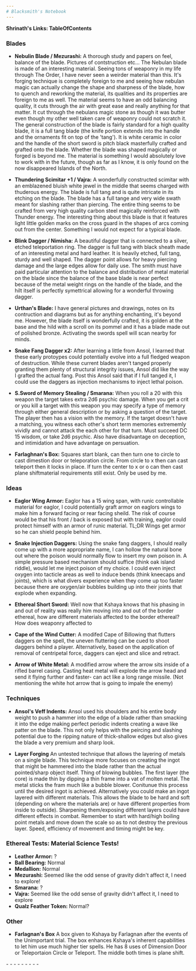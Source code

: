 ```yaml
---
# Blacksmith's Notebook
---
```


**Shrinath's Links: TableOfContents**


### Blades

* **Nebulin Blade / Mezurashi:** A thorough study and papers on feel, balance of the blade. Pictures of contstruction etc... The Nebulan blade is made of an interesting material. Seeing tons of weaponry in my life through The Order, I have never seen a weirder material than this. It's forging technique is completely foreign to me and seeing how nebulan magic can actually change the shape and sharpness of the blade, how to quench and reworking the material, its qualities and its properties are foreign to me as well. The material seems to have an odd balancing quality, it cuts through the air with great ease and really anything for that matter. It cut through the nebulans magic stone as though it was butter even though my other well taken care of weaponry could not scratch it. The general construction of the blade is fairly standard for a high quality blade, it is a full tang blade (the knife portion extends into the handle and the ornaments fit on top of the 'tang'). It is white ceramic in color and the handle of the short sword is pitch black masterfully crafted and grafted onto the blade. Whether the blade was shaped magically or forged is beyond me. The material is something I would absolutely love to work with in the future, though as far as I know, it is only found on the now disappeared Islands of the North.


* **Thundering Scimitar +1 / Vajra:** A wonderfully constructed scimitar with an emblazened bluish white jewel in the middle that seems charged with thuderous energy. The blade is full tang and is quite intricate in its etching on the blade. The blade has a full tange and very wide swath meant for slashing rather than piercing. The entire thing seems to be crafted from very high quality carbon steel magically reinforced with Thunder energy. The interesting thing about this blade is that it features light little golden marks on the cross guard in the shapes of arcs coming out from the center. Something I would not expect for a typical blade.


* **Blink Dagger / Nimisha:** A beautiful dagger that is connected to a silver, etched teleportation ring. The dagger is full tang with black sheath made of an interesting metal and hard leather. It is heavily etched, full tang, sturdy and well shaped. The dagger point allows for heavy piercing damage and the large edges allow for daily use. The smith must have paid particular attention to the balance and distribution of metal material on the blade since the balance of the base blade is near perfect because of the metal weight rings on the handle of the blade, and the hilt itself is perfectly symettrical allowing for a wonderful throwing dagger. 


* **Urthan's Blade:** I have general pictures and drawings, notes on its contruction and diagrams but as for anything enchanting, it's beyond me. However, the blade itself is wonderfully crafted, it is golden at the base and the hild with a scroll on its pommel and it has a blade made out of polished bronze. Activating the swords spell will scan nearby for minds.


* **Snake Fang Dagger x2:** After learning a little from Ansol, I learned that these early protoypes could potentially evolve into a full fledged weapon of destruction. While these current blades aren't tanged properly granting them plenty of structural integrity issues, Ansol did like the way I grafted the actual fang. Post this Ansol said that if I full tanged it, I could use the daggers as injection mechanisms to inject lethal poison.

* **S.Sword of Memory Stealing / Smarana:** When you roll a 20 with this weapon the target takes extra 2d6 psychic damage. When you get a crit or you kill a target with this weapon you may specify a type of memory through either general description or by asking a question of the target. The player then has a vision with the memory. If the target doesn't have a matching, you witness each other's short term memories extrememly vividly and cannot attack the each other for that turn. Must succeed DC 15 wisdom, or take 2d6 psychic. Also have disadvantage on deception, and intimidation and have advantage on persuation.

* **Farlaghnan's Box:** Squares start blank, can then turn one to circle to cast dimestion door or teleporation circle. From circle to x then can cast teleport then it locks in place. If turn the center to x or o can then cast plane shiftmaterial requirements still exist. Only be used by me.

### Ideas

* **Eaglor Wing Armor:** Eaglor has a 15 wing span, with runic controllable material for eaglor, I could potentially graft armor on eaglors wings to make him a forward facing or rear facing sheild. The risk of course would be that his front / back is exposed but with training, eaglor could protect himself with an armor of runic material. TL;DR Wings get armor so he can shield people behind him.

* **Snake Injection Daggers:** Using the snake fang daggers, I should really come up with a more appropriate name, I can hollow the natural bone out where the poison would normally flow to insert my own poison in. A simple pressure based mechanism should suffice (think oak island riddle), would let me inject poison of my choice. I could even inject oxygen into tacticle areas as well to induce bends (think kneecaps and joints), which is what divers experience when they come up too faster because there are oxygen/air bubbles building up into their joints that explode when expanding.

* **Ethereal Short Sword:** Well now that Kshaya knows that his phasing in and out of reality was really him moving into and out of the border ethereal, how are different materials affected to the border ethereal? How does weaponry affected to 

* **Cape of the Wind Cutter:** A modifed Cape of Billowing that flutters daggers on the spell, the uneven fluttering can be cued to shoot daggers behind a player. Alternatively, based on the application of removal of centripetal force, daggers can eject and slice and retract.

* **Arrow of White Metal:** A modified arrow where the arrow sits inside of a rifled barrel casing. Casting heat metal will explode the arrow head and send it flying further and faster- can act like a long range missile. (Not mentioning the white hot arrow that is going to impale the enemy)

### Techniques
* **Ansol's Veff Indents:** Ansol used his shoulders and his entire body weight to push a hammer into the edge of a blade rather than smacking it into the edge making perfect periodic indents creating a wave like patter on the blade. This not only helps with the peircing and slashing potential due to the ripping nature of thick-shallow edges but also gives the blade a very premium and sharp look. 

* **Layer Forging** An untested technique that allows the layering of metals on a single blade. This technique more focuses on creating the ingot that might be hammered into the blade rather than the actual pointed/sharp object itself. Thing of blowing bubbles. The first layer (the core) is made thin by dipping a thin frame into a vat of molten metal. The metal sticks the fram much like a bubble blower. Conitunue this process until the desired ingot is achieved. Alternatively you could make an ingot layered with different materials. This allows the blade to be hard and soft (depending on where the materials are) or have different properties from inside to outside). Sharpening them/exposing different layers could have different effects in combat. Remember to start with hard/high boiling point metals and move down the scale so as to not destroy the previous layer. Speed, efficiency of movement and timing might be key.

### Ethereal Tests: Material Science Tests!
* **Leather Armor:** ?
* **Ball Bearing:** Normal
* **Medallion:** Normal
* **Mezurashi:** Seemed like the odd sense of gravity didn't affect it, I need to explore!
* **Smarana:** ?
* **Vajra:** Seemed like the odd sense of gravity didn't affect it, I need to explore
* **Qualz Feather Token:** Normal?

### Other
* **Farlagnan's Box** A box given to Kshaya by Farlagnan after the events of the Unimportant trial. The box enhances Kshaya's inherent capabilities to let him use much higher tier spells. He has 8 uses of Dimension Door or Teleportaion Circle or Teleport. The middle both times is plane shift.

\- \- \-
\- \- \-
\- \- \-

